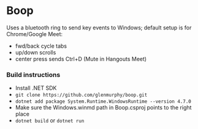 # Boop
Uses a bluetooth ring to send key events to Windows; default setup is for Chrome/Google Meet:
- fwd/back cycle tabs
- up/down scrolls
- center press sends Ctrl+D (Mute in Hangouts Meet)

### Build instructions
- Install .NET SDK
- `git clone https://github.com/glenmurphy/boop.git`
- `dotnet add package System.Runtime.WindowsRuntime --version 4.7.0`
- Make sure the Windows.winmd path in Boop.csproj points to the right place
- `dotnet build` or `dotnet run`
